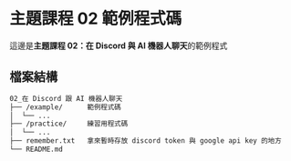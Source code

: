 # 主題課程 02 範例程式碼  
這邊是**主題課程 02：在 Discord 與 AI 機器人聊天**的範例程式

## 檔案結構  
```sh
02_在 Discord 跟 AI 機器人聊天
├── /example/      範例程式碼
│  └── ...
├── /practice/     練習用程式碼
│  └── ...
├── remember.txt   拿來暫時存放 discord token 與 google api key 的地方
└── README.md

```  

